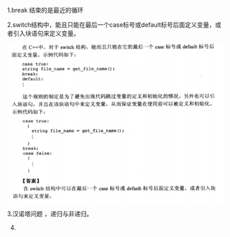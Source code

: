 1.break 结束的是最近的循环

2.switch结构中，能且只能在最后一个case标号或default标号后面定义变量，或者引入块语句来定义变量。

![image](https://github.com/limbo-china/interview/blob/master/cplusplus_c_book/switch_66.png)

3.汉诺塔问题 ，递归与非递归。

4.
